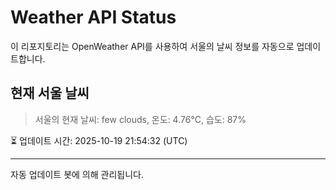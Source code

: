 
# Weather API Status

이 리포지토리는 OpenWeather API를 사용하여 서울의 날씨 정보를 자동으로 업데이트합니다.

## 현재 서울 날씨
> 서울의 현재 날씨: few clouds, 온도: 4.76°C, 습도: 87%

⏳ 업데이트 시간: 2025-10-19 21:54:32 (UTC)

---
자동 업데이트 봇에 의해 관리됩니다.
